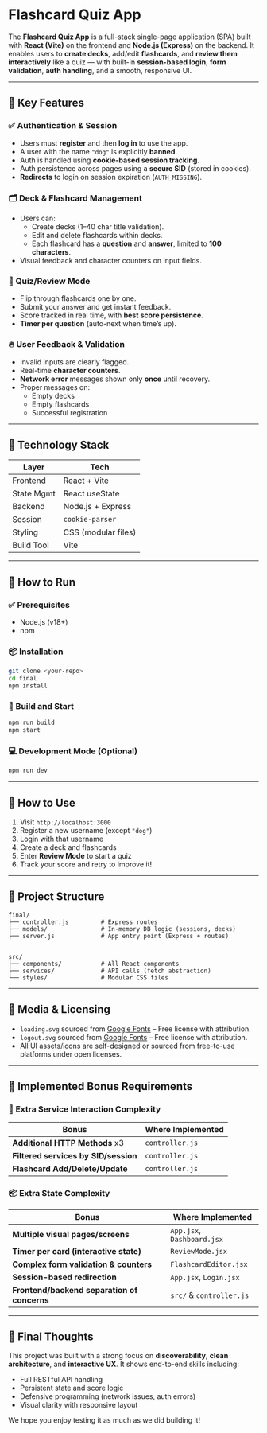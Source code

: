 # **Flashcard Quiz App**

The **Flashcard Quiz App** is a full-stack single-page application (SPA) built with **React (Vite)** on the frontend and **Node.js (Express)** on the backend. It enables users to **create decks**, add/edit **flashcards**, and **review them interactively** like a quiz — with built-in **session-based login**, **form validation**, **auth handling**, and a smooth, responsive UI.

---

## 🧠 **Key Features**

### ✅ Authentication & Session
- Users must **register** and then **log in** to use the app.
- A user with the name `"dog"` is explicitly **banned**.
- Auth is handled using **cookie-based session tracking**.
- Auth persistence across pages using a **secure SID** (stored in cookies).
- **Redirects** to login on session expiration (`AUTH_MISSING`).

### 🗂️ Deck & Flashcard Management
- Users can:
  - Create decks (1–40 char title validation).
  - Edit and delete flashcards within decks.
  - Each flashcard has a **question** and **answer**, limited to **100 characters**.
- Visual feedback and character counters on input fields.

### 📝 Quiz/Review Mode
- Flip through flashcards one by one.
- Submit your answer and get instant feedback.
- Score tracked in real time, with **best score persistence**.
- **Timer per question** (auto-next when time’s up).

### 🔥 User Feedback & Validation
- Invalid inputs are clearly flagged.
- Real-time **character counters**.
- **Network error** messages shown only **once** until recovery.
- Proper messages on:
  - Empty decks
  - Empty flashcards
  - Successful registration

---

## 🧱 Technology Stack

| Layer        | Tech               |
|--------------|--------------------|
| Frontend     | React + Vite       |
| State Mgmt   | React useState     |
| Backend      | Node.js + Express  |
| Session      | `cookie-parser`    |
| Styling      | CSS (modular files)|
| Build Tool   | Vite               |

---

## 🚀 How to Run

### ✅ Prerequisites
- Node.js (v18+)
- npm

### 📦 Installation
```bash
git clone <your-repo>
cd final
npm install
```

### 🔨 Build and Start
```bash
npm run build
npm start     
```

### 💻 Development Mode (Optional)
```bash
npm run dev
```

---

## 🧪 How to Use

1. Visit `http://localhost:3000`
2. Register a new username (except `"dog"`)
3. Login with that username
4. Create a deck and flashcards
5. Enter **Review Mode** to start a quiz
6. Track your score and retry to improve it!

---

## 📁 Project Structure

```
final/
├── controller.js         # Express routes
├── models/               # In-memory DB logic (sessions, decks)
├── server.js             # App entry point (Express + routes)


src/
├── components/           # All React components
├── services/             # API calls (fetch abstraction)
└── styles/               # Modular CSS files
```

---

## 📸 Media & Licensing

- `loading.svg` sourced from [Google Fonts](https://fonts.google.com/icons?selected=Material+Symbols+Outlined:sync:FILL@0;wght@400;GRAD@0;opsz@24&icon.query=loading&icon.size=24&icon.color=%23e3e3e3) – Free license with attribution.
- `logout.svg` sourced from [Google Fonts](https://fonts.google.com/icons?selected=Material+Symbols+Outlined:logout:FILL@0;wght@400;GRAD@0;opsz@24&icon.query=logout&icon.size=24&icon.color=%23e3e3e3) – Free license with attribution.
- All UI assets/icons are self-designed or sourced from free-to-use platforms under open licenses.

---

## 🌟 Implemented Bonus Requirements

### 🔁 Extra Service Interaction Complexity
| Bonus                                 | Where Implemented         |
|--------------------------------------|----------------------------|
| **Additional HTTP Methods** x3       | `controller.js`            |
| **Filtered services by SID/session** | `controller.js`            |
| **Flashcard Add/Delete/Update**      | `controller.js`            |

### 📦 Extra State Complexity
| Bonus                                      | Where Implemented         |
|-------------------------------------------|----------------------------|
| **Multiple visual pages/screens**         | `App.jsx`, `Dashboard.jsx` |
| **Timer per card (interactive state)**    | `ReviewMode.jsx`           |
| **Complex form validation & counters**    | `FlashcardEditor.jsx`      |
| **Session-based redirection**             | `App.jsx`, `Login.jsx`     |
| **Frontend/backend separation of concerns**| `src/` & `controller.js`   |



---

## 💯 Final Thoughts

This project was built with a strong focus on **discoverability**, **clean architecture**, and **interactive UX**. It shows end-to-end skills including:

- Full RESTful API handling
- Persistent state and score logic
- Defensive programming (network issues, auth errors)
- Visual clarity with responsive layout

We hope you enjoy testing it as much as we did building it!